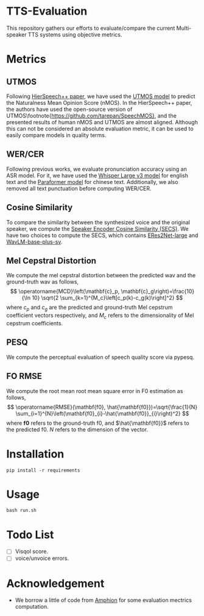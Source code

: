 # TTS-Evaluation
This repository gathers our efforts to evaluate/compare the current Multi-speaker TTS systems using objective metrics.
# Metrics
## UTMOS
Following [HierSpeech++ paper](https://arxiv.org/abs/2311.12454), we have used the [UTMOS model](https://arxiv.org/abs/2204.02152) to predict the Naturalness Mean Opinion Score (nMOS). In the HierSpeech++ paper, the authors have used the open-source version of UTMOS\footnote{https://github.com/tarepan/SpeechMOS}, and the presented results of human nMOS and UTMOS are almost aligned. 
Although this can not be considered an absolute evaluation metric, it can be used to easily compare models in quality terms. 
## WER/CER
Following previous works, we evaluate pronunciation accuracy using an ASR model. For it, we have used the [Whisper Large v3 model](https://huggingface.co/openai/whisper-large-v3) for english text and the [Paraformer model](https://modelscope.cn/models/iic/speech_paraformer-large_asr_nat-zh-cn-16k-common-vocab8404-pytorch) for chinese text. Additionally, we also removed all text punctuation before computing WER/CER.
## Cosine Similarity
To compare the similarity between the synthesized voice and the original speaker, we compute the [Speaker Encoder Cosine Similarity (SECS)](https://arxiv.org/abs/2104.05557).
We have two choices to compute the SECS, which contains [ERes2Net-large](https://modelscope.cn/models/iic/speech_eres2net_large_200k_sv_zh-cn_16k-common) and [WavLM-base-plus-sv](https://huggingface.co/microsoft/wavlm-base-plus-sv).
## Mel Cepstral Distortion
We compute the mel cepstral distortion between the predicted wav and the ground-truth wav as follows,
$$
\operatorname{MCD}\left(\mathbf{c}_p, \mathbf{c}_g\right)=\frac{10}{\ln 10} \sqrt{2 \sum_{k=1}^{M_c}\left[c_p(k)-c_g(k)\right]^2}
$$
where $c_p$ and $c_g$ are the predicted and ground-truth Mel
cepstrum coefficient vectors respectively, and $M_c$ refers
to the dimensionality of Mel cepstrum coefficients.
## PESQ
We compute the perceptual evaluation of speech quality score via pypesq.
## FO RMSE
We compute the root mean root mean square error in F0 estimation as follows,
$$
\operatorname{RMSE}(\mathbf{f0}, \hat{\mathbf{f0}})=\sqrt{\frac{1}{N} \sum_{i=1}^{N}\left(\mathbf{f0}_{i}-\hat{\mathbf{f0}}_{i}\right)^2}
$$
where $\mathbf{f0}$ refers to the ground-truth f0, and $\hat{\mathbf{f0}}$ refers to the predicted f0. $N$ refers to the dimension of the vector.
# Installation
```
pip install -r requirements
```
# Usage
```
bash run.sh
```
# Todo List
- [ ] Visqol score.
- [ ] voice/unvoice errors.
# Acknowledgement
- We borrow a little of code from [Amphion](https://github.com/open-mmlab/Amphion) for some evaluation mectrics computation.